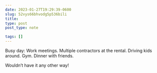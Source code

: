 ```yaml
---
date: 2023-01-27T19:29:39-0600
slug: 52vys66bhvodg5p536bili
title: 
type: post
post_type: note

tags: []
---
```

Busy day: Work meetings. Multiple contractors at the rental. Driving kids around. Gym. Dinner with friends.


Wouldn’t have it any other way!



